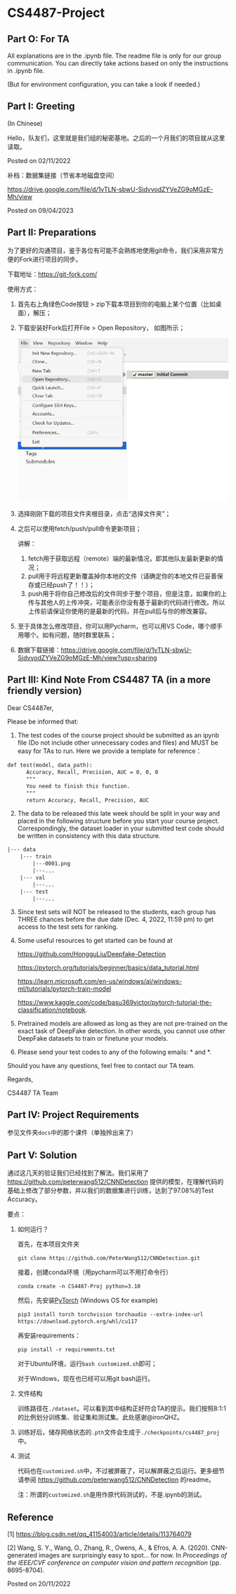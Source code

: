 # CS4487-Project

## Part O: For TA
All explanations are in the .ipynb file. The readme file is only for our group communication. You can directly take actions based on only the instructions in .ipynb file.

(But for environment configuration, you can take a look if needed.)

## Part I: Greeting

(In Chinese)

Hello，队友们，这里就是我们组的秘密基地。之后的一个月我们的项目就从这里读取。

Posted on 02/11/2022

补档：数据集链接（节省本地磁盘空间）

https://drive.google.com/file/d/1vTLN-sbwU-SjdvvodZYVeZG9oMGzE-Mh/view

Posted on 09/04/2023

## Part II: Preparations

为了更好的沟通项目，鉴于各位有可能不会熟练地使用git命令，我们采用非常方便的Fork进行项目的同步。

下载地址：https://git-fork.com/

使用方式：

1. 首先右上角绿色Code按钮 > zip下载本项目到你的电脑上某个位置（比如桌面），解压；

2. 下载安装好Fork后打开File > Open Repository， 如图所示；

   ![img1](./docs/img/img1.png)

3. 选择刚刚下载的项目文件夹根目录，点击“选择文件夹”；

4. 之后可以使用fetch/push/pull命令更新项目；

   讲解：

   1. fetch用于获取远程（remote）端的最新情况，即其他队友最新更新的情况；
   2. pull用于将远程更新覆盖掉你本地的文件（请确定你的本地文件已妥善保存或已经push了！！）；
   3. push用于将你自己修改后的文件同步于整个项目，但是注意，如果你的上传与其他人的上传冲突，可能表示你没有基于最新的代码进行修改。所以上传前请保证你使用的是最新的代码，并在pull后与你的修改兼容。

5. 至于具体怎么修改项目，你可以用Pycharm，也可以用VS Code，哪个顺手用哪个。如有问题，随时群里联系；

6. 数据下载链接：https://drive.google.com/file/d/1vTLN-sbwU-SjdvvodZYVeZG9oMGzE-Mh/view?usp=sharing

## Part III: Kind Note From CS4487 TA (in a more friendly version)

Dear CS4487er,

Please be informed that:

1. The test codes of the course project should be submitted as an ipynb file (Do not include other unnecessary codes and files) and MUST be easy for TAs to run. Here we provide a template for reference：

```
def test(model, data_path):
      Accuracy, Recall, Precision, AUC = 0, 0, 0
      """
      You need to finish this function.
      """
      return Accuracy, Recall, Precision, AUC
```

2. The data to be released this late week should be split in your way and placed in the following structure before you start your course project. Correspondingly, the dataset loader in your submitted test code should be written in consistency with this data structure.

```
|--- data
	|--- train
		|---0001.png
		|---...
	|--- val
		|---...
	|--- test
		|---...
```

3. Since test sets will NOT be released to the students, each group has THREE chances before the due date (Dec. 4, 2022, 11:59 pm) to get access to the test sets for ranking.

4. Some useful resources to get started can be found at 

   https://github.com/HongguLiu/Deepfake-Detection

   https://pytorch.org/tutorials/beginner/basics/data_tutorial.html

   https://learn.microsoft.com/en-us/windows/ai/windows-ml/tutorials/pytorch-train-model
   
   https://www.kaggle.com/code/basu369victor/pytorch-tutorial-the-classification/notebook.

5. Pretrained models are allowed as long as they are not pre-trained on the exact task of DeepFake detection. In other words, you cannot use other DeepFake datasets to train or finetune your models.

6. Please send your test codes to any of the following emails: * and *.

Should you have any questions, feel free to contact our TA team.

Regards,

CS4487 TA Team

## Part IV: Project Requirements

参见文件夹`docs`中的那个课件（单独拎出来了）

## Part V: Solution

通过这几天的验证我们已经找到了解法。我们采用了 https://github.com/peterwang512/CNNDetection 提供的模型，在理解代码的基础上修改了部分参数，并以我们的数据集进行训练，达到了97.08%的Test Accuracy。

要点：

1. 如何运行？

   首先，在本项目文件夹
   ```
   git clone https://github.com/PeterWang512/CNNDetection.git
   ```

   接着，创建conda环境（用pycharm可以不用打命令行）
   ```
   conda create -n CS4487-Proj python=3.10
   ```

   然后，先安装[PyTorch](https://pytorch.org/get-started/locally/) (Windows OS for example)
   ```
   pip3 install torch torchvision torchaudio --extra-index-url https://download.pytorch.org/whl/cu117
   ```

   再安装requirements：
   ```
   pip install -r requirements.txt
   ```

   对于Ubuntu环境，运行`bash customized.sh`即可；

   对于Windows，现在也已经可以用git bash运行。

3. 文件结构

   训练路径在`./dataset`。可以看到其中结构正好符合TA的提示。我们按照8:1:1的比例划分训练集、验证集和测试集。此处感谢@ironQHZ。

4. 训练好后，储存网络状态的`.pth`文件会生成于`./checkpoints/cs4487_proj`中。

5. 测试

   代码也在`customized.sh`中，不过被屏蔽了，可以解屏蔽之后运行。更多细节请参阅 https://github.com/peterwang512/CNNDetection 的readme。

   注：所谓的`customized.sh`是用作原代码测试的，不是.ipynb的测试。

## Reference

[1] https://blog.csdn.net/qq_41154003/article/details/113764079

[2] Wang, S. Y., Wang, O., Zhang, R., Owens, A., & Efros, A. A. (2020). CNN-generated images are surprisingly easy to spot... for now. In *Proceedings of the IEEE/CVF conference on computer vision and pattern recognition* (pp. 8695-8704).

Posted on 20/11/2022
